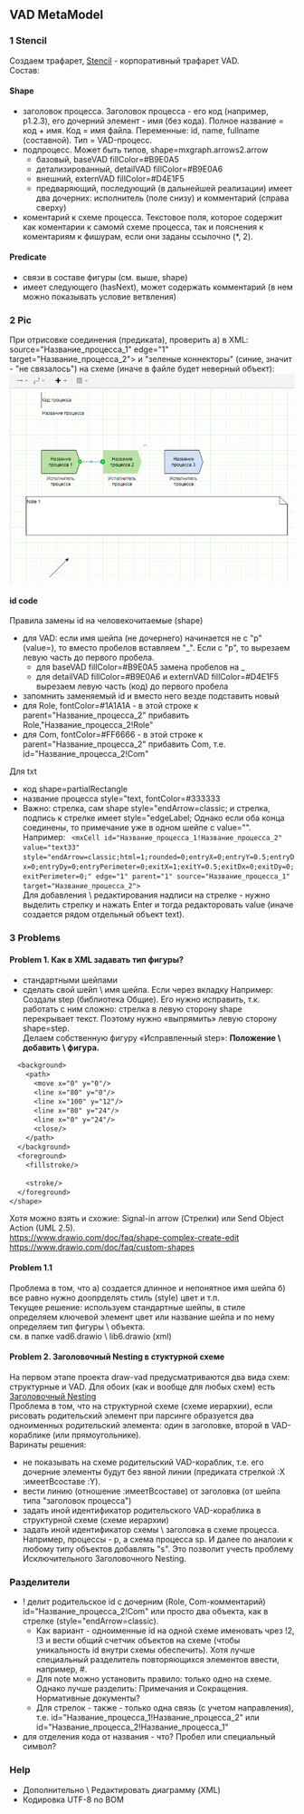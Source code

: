 ## VAD MetaModel
### 1 Stencil
Создаем трафарет, [Stencil](https://github.com/bpmbpm/doc/blob/main/BPM/graphic_editor/visio/terms.md) - корпоративный трафарет VAD.  
Состав:
#### Shape
- заголовок процесса. Заголовок процесса - его код (например, p1.2.3), его дочерний элемент - имя (без кода). Полное название = код + имя. Код = имя файла. Переменные: id, name, fullname (составной). Тип = VAD-процесс.
- подпроцесс. Может быть типов, shape=mxgraph.arrows2.arrow 
  - базовый, baseVAD fillColor=#B9E0A5
  - детализированный, detailVAD fillColor=#B9E0A6
  - внешний, externVAD fillColor=#D4E1F5
  - предваряющий, последующий (в дальнейшей реализации)
имеет два дочерних: исполнитель (поле снизу) и комментарий (справа сверху)
- коментарий к схеме процесса. Текстовое поля, которое содержит как коментарии к самомй схеме процесса, так и пояснения к коментариям к фишурам, если они заданы ссылочно (*, 2).
#### Predicate  
- связи в составе фигуры (см. выше, shape)
- имеет следующего (hasNext), может содержать комментарий (в нем можно показывать условие ветвления)

### 2 Pic
При отрисовке соединения (предиката), проверить а) в XML: source="Название_процесса_1" edge="1" target="Название_процесса_2"> и "зеленые коннекторы" (синие, значит - "не связалось") на схеме (иначе в файле будет неверный объект):  
![ris11](https://github.com/bpmbpm/draw-vad/blob/main/notation/pic/VAD-notation.png)

#### id code
Правила замены id на человекочитаемые (shape)
- для VAD: если имя шейпа (не дочернего) начинается не с "p" (value=), то вместо пробелов вставляем "_". Если с "p", то вырезаем левую часть до первого пробела.
  - для baseVAD fillColor=#B9E0A5 замена пробелов на _
  - для detailVAD fillColor=#B9E0A6 и externVAD fillColor=#D4E1F5 вырезаем левую часть (код) до первого пробела
- запомнить заменяемый id и вместо него везде подставить новый
- для Role, fontColor=#1A1A1A - в этой строке к parent="Название_процесса_2" прибавить Role,"Название_процесса_2!Role"
- для Com,  fontColor=#FF6666 - в этой строке к parent="Название_процесса_2" прибавить Com, т.е. id="Название_процесса_2!Com"

Для txt
- код shape=partialRectangle
- название процесса style="text, fontColor=#333333
- Важно: стрелка, сам shape style="endArrow=classic; и стрелка, подпись к стрелке имеет style="edgeLabel;
Однако если оба конца соединены, то примечание уже в одном шейпе с value="". Например:
``` <mxCell id="Название_процесса_1!Название_процесса_2" value="text33" style="endArrow=classic;html=1;rounded=0;entryX=0;entryY=0.5;entryDx=0;entryDy=0;entryPerimeter=0;exitX=1;exitY=0.5;exitDx=0;exitDy=0;exitPerimeter=0;" edge="1" parent="1" source="Название_процесса_1" target="Название_процесса_2">```  
Для добавления \ редактирования надписи на стрелке - нужно выделить стрелку и нажать Enter и тогда редакторовать value (иначе создается рядом отдельный объект text).

### 3 Problems
#### Problem 1. Как в XML задавать тип фигуры? 
- стандартными шейпами
- сделать свой шейп \ имя шейпа. Если через вкладку 
Например: Создали step (библиотека Общие). Его нужно исправить, т.к. работать с ним сложно: стрелка в левую сторону shape перекрывает текст. Поэтому нужно «выпрямить» левую сторону shape=step.  
Делаем собственную фигуру «Исправленный step»: **Положение \ добавить \ фигура.**
``` <shape name="stencilName1" h="24" w="100" aspect="variable" strokewidth="inherit">
  <background>
    <path>
      <move x="0" y="0"/>
      <line x="80" y="0"/>
      <line x="100" y="12"/>
      <line x="80" y="24"/>
      <line x="0" y="24"/>
      <close/>
    </path>
  </background>
  <foreground>
    <fillstroke/>
    
    <stroke/>
  </foreground>
</shape>
```
Хотя можно взять и схожие: Signal-in arrow (Стрелки) или Send Object Action (UML 2.5).  
https://www.drawio.com/doc/faq/shape-complex-create-edit  
https://www.drawio.com/doc/faq/custom-shapes  
#### Problem 1.1
Проблема в том, что а) создается длинное и непонятное имя шейпа б) все равно нужно доопрделять стиль (style) цвет и т.п.  
Текущее решение: используем стандартные шейпы, в стиле определяем ключевой элемент цвет или название шейпа и по нему определяем тип фигуры \ объекта.  
см. в папке vad6.drawio \ lib6.drawio (xml)

#### Problem 2. Заголовочный Nesting в стуктурной схеме
На первом этапе проекта draw-vad предусматриваются два вида схем: структурные и VAD. Для обоих (как и вообще для любых схем) есть [Заголовочный Nesting](https://github.com/bpmbpm/doc/blob/main/BPM/enEA/readme.md#nesting-type)  
Проблема в том, что на структурной схеме (схеме иерархии), если рисовать родительский элемент при парсинге образуется два одноименных родительский элемента: один в заголовке, второй в VAD-кораблике (или прямоугольнике).   
Варинаты решения:  
- не показывать на схеме родительский VAD-кораблик, т.е. его дочерние элементы будут без явной линии (предиката стрелкой :Х :имеетВсоставе :Y).  
- вести линию (отношение :имеетВсоставе) от заголовка (от шейпа типа "заголовок процесса")
- задать иной идентификатор родительского VAD-кораблика в структурной схеме (схеме иерархии)
- задать иной идентификатор схемы \ заголовка в схеме процесса. Например, процессы - p, а схема процесса sp. И далее по аналоии к любому типу объектов добавлять "s". Это позволит учесть проблему Исключительного Заголовочного Nesting.

### Разделители
- ! делит родительское id с дочерним (Role, Com-комментарий) id="Название_процесса_2!Com" или просто два объекта, как в стрелке (style="endArrow=classic).
  -  Как вариант - одноименные id на одной схеме именовать чрез !2, !3 и вести общий счетчик объектов на схеме (чтобы уникальность id внутри схемы обеспечить). Хотя лучше специальный разделитель повторяющихся элементов ввести, например, #.
  - Для note можно установить правило: только одно на схеме. Однако лучше разделить: Примечания и Сокращения. Нормативные документы? 
  - Для стрелок - также - только одна связь (с учетом направления), т.е. id="Название_процесса_1!Название_процесса_2" или id="Название_процесса_2!Название_процесса_1"
- для отделения кода от названия - что? Пробел или специальный символ? 
  
### Help
- Дополнительно \ Редактировать диаграмму (XML)
- Кодировка UTF-8 no BOM
